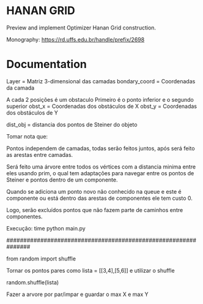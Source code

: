 # HANAN GRID

Preview and implement Optimizer Hanan Grid construction.

Monography: https://rd.uffs.edu.br/handle/prefix/2698

# Documentation

Layer = Matriz 3-dimensional das camadas
bondary_coord = Coordenadas da camada

A cada 2 posições é um obstaculo
Primeiro é o ponto inferior e o segundo superior
obst_x = Coordenadas dos obstáculos de X
obst_y = Coordenadas dos obstáculos de Y

dist_obj = distancia dos pontos de Steiner do objeto

Tomar nota que:

Pontos independem de camadas, todas serão feitos juntos, após será feito as arestas entre camadas.

Será feito uma árvore entre todos os vértices com a distancia minima entre eles usando prim, o qual tem adaptações para navegar entre os pontos de Steiner e pontos dentro de um componente. 

Quando se adiciona um ponto novo não conhecido na queue e este é componente ou está dentro das arestas de componentes ele tem custo 0.

Logo, serão excluídos pontos que não fazem parte de caminhos entre componentes.

Execução:
time python main.py


###############################################################

from random import shuffle

Tornar os pontos pares como lista = [[3,4],[5,6]] e utilizar o shuffle

random.shuffle(lista)

Fazer a arvore por par/impar e guardar o max X e max Y
